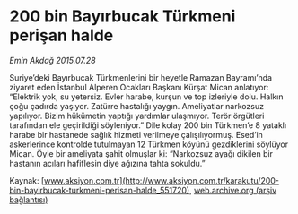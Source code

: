 # 200 bin Bayırbucak Türkmeni perişan halde

*Emin Akdağ 2015.07.28*

<div class="pNewsDetailMainContent" itemprop="articleBody">
 <p>
  Suriye’deki Bayırbucak Türkmenlerini bir heyetle Ramazan Bayramı’nda ziyaret eden İstanbul Alperen Ocakları Başkanı Kürşat Mican anlatıyor: “Elektrik yok, su yetersiz. Evler harabe, kurşun ve top izleriyle dolu. Halkın çoğu çadırda yaşıyor. Zatürre hastalığı yaygın. Ameliyatlar narkozsuz yapılıyor. Bizim hükümetin yaptığı yardımlar ulaşmıyor. Terör örgütleri tarafından ele geçirildiği söyleniyor.” Dile kolay 200 bin Türkmen’e 8 yataklı harabe bir hastanede sağlık hizmeti verilmeye çalışılıyormuş. Esed’in askerlerince kontrolde tutulmayan 12 Türkmen köyünü gezdiklerini söylüyor Mican. Öyle bir ameliyata şahit olmuşlar ki: “Narkozsuz ayağı dikilen bir hastanın acıları hafiflesin diye ağızına tahta sokuldu.”
 </p>
</div>


Kaynak: [www.aksiyon.com.tr](http://www.aksiyon.com.tr/karakutu/200-bin-bayirbucak-turkmeni-perisan-halde_551720), [web.archive.org (arşiv bağlantısı)](http://web.archive.org/web/20150805115601/http://www.aksiyon.com.tr/karakutu/200-bin-bayirbucak-turkmeni-perisan-halde_551720)
